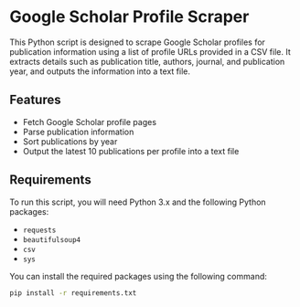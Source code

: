 # Google Scholar Profile Scraper

This Python script is designed to scrape Google Scholar profiles for publication information using a list of profile URLs provided in a CSV file. It extracts details such as publication title, authors, journal, and publication year, and outputs the information into a text file.

## Features

- Fetch Google Scholar profile pages
- Parse publication information
- Sort publications by year
- Output the latest 10 publications per profile into a text file

## Requirements

To run this script, you will need Python 3.x and the following Python packages:

- `requests`
- `beautifulsoup4`
- `csv`
- `sys`

You can install the required packages using the following command:

```bash
pip install -r requirements.txt